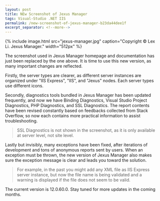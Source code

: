 ```yaml
---
layout: post
title: NEw Screenshot of Jexus Manager
tags: Visual-Studio .NET IIS
permalink: /new-screenshot-of-jexus-manager-b23da44dee1f
excerpt_separator: <!--more-->
---
```

{% include image.html
src="jexus-manager.jpg" caption="Copyright © Lex Li. Jexus Manager." width="512px" %}

The screenshot used in Jexus Manager homepage and documentation has just been replaced by the one above. It is time to use this new version, as many important changes are reflected.
<!--more-->

Firstly, the server types are clearer, as different server instances are organized under "IIS Express", "IIS", and "Jexus" nodes. Each server types use different icons.

Secondly, diagnostics tools bundled in Jexus Manager has been updated frequently, and now we have Binding Diagnostics, Visual Studio Project Diagnostics, PHP Diagnostics, and SSL Diagnostics. The report contents have been revised constantly based on feedbacks collected from Stack Overflow, so now each contains more practical information to assist troubleshooting.

> SSL Diagnostics is not shown in the screenshot, as it is only available at server level, not site level.

Lastly but invisibly, many exceptions have been fixed, after iterations of development and tons of anonymous reports sent by users. When an exception must be thrown, the new version of Jexus Manager also makes sure the exception message is clear and leads you toward the solution.

> For example, in the past you might add any XML file as IIS Express server instance, but now the file name is being validated and a warning is displayed if the file does not seem to be valid.

The current version is 12.0.60.0. Stay tuned for more updates in the coming months.
